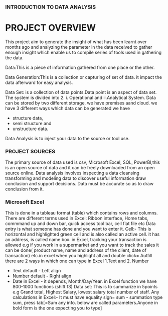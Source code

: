 
### INTRODUCTION TO DATA ANALYSIS 
# PROJECT OVERVIEW 
This project aim to generate the insight of what has been learnt over months ago and analyzing the parameter in the data received to gather enough insight which enable us to compile series of tools used in gathering the data.

Data:This is a piece of information gathered from one place or the other. 

Data Generation:This is a collection or capturing of set of data. it impact the data afterward for easy analysis.

Data Set: is a collection of data points.Data point is an aspect of data set. The system is divided into 2.
i. Operational and ii.Analytical System. Data can be stored by two different storage, we have  premises aand cloud. we have 3 different ways which data can be generated we have
+ structure data,
+ semi structure and
+ unstructure data.

Data Analysis is to inject your data to the source or tool use.
  
  ### PROJECT SOURCES 
The primary source of data used is csv, Microsoft Excel, SQL, PowerBI,this is an open source of data and it can be freely downloaded from an open source online.
Data analysis involves inspecting a data cleansing transforming and modeling data to discover useful information draw conclusion and support decisions. Data must be accurate so as to draw conclusion from it.
### Microsoft Excel 
This is done in a tableau format (table) which contains rows and columns. 
There are different terms used in Excel:
Ribbon interface, Home tabs, commmand up and down bar, quick access tool bar, cell flat file etc
Data entry is what someone has done and you want to enter it.
Cell:- This is horizontal and highlighted green cell and is also called an active cell. it has an address, is called name box. in Excel, tracking your transaction is allowed e.g if you work in a supermarket and you want to track the sales it can be done( product name, name and address of the client, date of transaction) etc.in excel when you highlight all and double click= Autfill
there are 2 ways in which one can type in Excel 1.Text and 2. Number 
+ Text default - Left align
+ Number default - Right align
+ Date in Excel - it depends, Month/Day/Year. in Excel function we have 800-1000 functions (shift f3)
Data set: This is to summarize in 5points e.g Grand total, Highest Salary, lowest salary total number of staff.
Any calculations in Excel:-
It must have equality sign=
sum - summation type sum, press tab[=Sum any info. below are called parameters.Anyone in bold form is the one expecting you to type]
 




